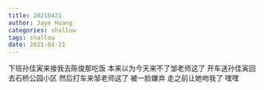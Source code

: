 ```yaml
---
title: 20210421
author: Jaye Huang
categories: shallow
tags: shallow
date: 2021-04-21
---
```


下班孙佳寅来接我去陈俊那吃饭
本来以为今天来不了邹老师这了
开车送孙佳寅回去石桥公园小区
然后打车来邹老师这了
被一脸嫌弃
走之前让她吻我了
嘿嘿
